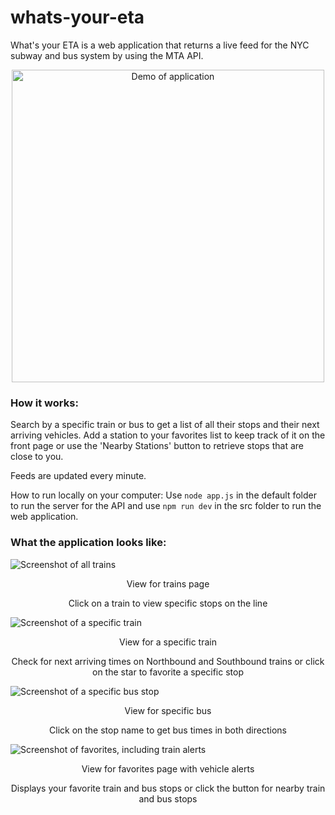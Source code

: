 # whats-your-eta
What's your ETA is a web application that returns a live feed for the NYC subway and bus system by using the MTA API.

<p align="center">
    <img src="vite-project/src/assets/Demo.gif" alt="Demo of application" width="500"/>
</p>

### How it works:
Search by a specific train or bus to get a list of all their stops and their next arriving vehicles. Add a station to your favorites list to keep track of it on the front page or use the 'Nearby Stations' button to retrieve stops that are close to you.

Feeds are updated every minute. 

How to run locally on your computer:
Use `node app.js` in the default folder to run the server for the API and use `npm run dev` in the src folder to run the web application.

### What the application looks like:
![Screenshot of all trains](https://imgur.com/ApvICiJ.jpg)
<p align="center">View for trains page</p>
<p align="center">Click on a train to view specific stops on the line</p>

![Screenshot of a specific train](https://imgur.com/A8OVjlb.jpg)
<p align="center">View for a specific train</p>
<p align="center">Check for next arriving times on Northbound and Southbound trains or click on the star to favorite a specific stop</p>

![Screenshot of a specific bus stop](https://imgur.com/kvobici.jpg)
<p align="center">View for specific bus</p>
<p align="center">Click on the stop name to get bus times in both directions</p>

![Screenshot of favorites, including train alerts](https://imgur.com/A9751bu.jpg)
<p align="center">View for favorites page with vehicle alerts</p>
<p align="center">Displays your favorite train and bus stops or click the button for nearby train and bus stops</p>